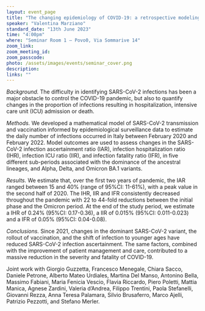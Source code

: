 ```yaml
---
layout: event_page
title: "The changing epidemiology of COVID-19: a retrospective modeling study on two years of pandemic in Italy"
speaker: "Valentina Marziano"
standard_date: "13th June 2023"
time: "4:00pm"
where: "Seminar Room 1 – Povo0, Via Sommarive 14"
zoom_link: 
zoom_meeting_id:
zoom_passcode:
photo: /assets/images/events/seminar_cover.png
description:
links: ""
---
```


*Background.* The difficulty in identifying SARS-CoV-2 infections has been a major obstacle to control the COVID-19 pandemic, but also to quantify changes in the proportion of infections resulting in hospitalization, intensive care unit (ICU) admission or death.

*Methods.* We developed a mathematical model of SARS-CoV-2 transmission and vaccination informed by epidemiological surveillance data to estimate the daily number of infections occurred in Italy between February 2020 and February 2022. Model
outcomes are used to assess changes in the SARS-CoV-2 infection ascertainment ratio (IAR), infection hospitalization ratio (IHR), infection ICU ratio (IIR), and infection fatality ratio (IFR), in five different sub-periods associated with the dominance of the ancestral lineages, and Alpha, Delta, and Omicron BA.1 variants.

*Results.* We estimate that, over the first two years of pandemic, the IAR ranged between 15 and 40% (range of 95%CI: 11-61%), with a peak value in the second half of 2020. The IHR, IIR and IFR consistently decreased throughout the pandemic with 22 to 44-fold reductions between the initial phase and the Omicron period. At the end of the study period, we estimate a IHR of 0.24% (95%CI: 0.17-0.36), a IIR of 0.015% (95%CI: 0.011-0.023) and a IFR of 0.05% (95%CI: 0.04-0.08).

*Conclusions.* Since 2021, changes in the dominant SARS-CoV-2 variant, the rollout of vaccination, and the shift of infection to
younger ages have reduced SARS-CoV-2 infection ascertainment. The same factors, combined with the improvement of patient management and care, contributed to a massive reduction in the severity and fatality of COVID-19.

Joint work with Giorgio Guzzetta, Francesco Menegale, Chiara Sacco, Daniele Petrone, Alberto Mateo Urdiales, Martina Del Manso, Antonino Bella, Massimo Fabiani, Maria Fenicia Vescio, Flavia Riccardo, Piero Poletti, Mattia Manica, Agnese Zardini, Valeria d’Andrea, Filippo Trentini, Paola Stefanelli, Giovanni Rezza, Anna Teresa Palamara, Silvio Brusaferro, Marco Ajelli,
Patrizio Pezzotti, and Stefano Merler.